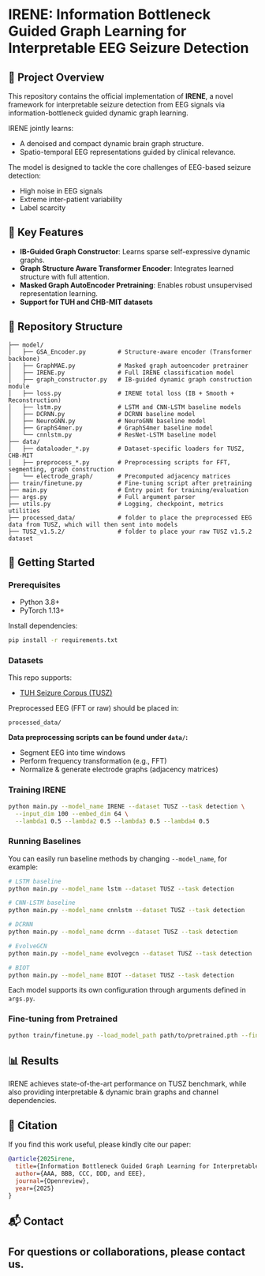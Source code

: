 # IRENE: Information Bottleneck Guided Graph Learning for Interpretable EEG Seizure Detection

## 🧠 Project Overview

This repository contains the official implementation of **IRENE**, a novel framework for interpretable seizure detection from EEG signals via information-bottleneck guided dynamic graph learning.

IRENE jointly learns:

* A denoised and compact dynamic brain graph structure.
* Spatio-temporal EEG representations guided by clinical relevance.

The model is designed to tackle the core challenges of EEG-based seizure detection:

* High noise in EEG signals
* Extreme inter-patient variability
* Label scarcity

## 🧪 Key Features

* **IB-Guided Graph Constructor**: Learns sparse self-expressive dynamic graphs.
* **Graph Structure Aware Transformer Encoder**: Integrates learned structure with full attention.
* **Masked Graph AutoEncoder Pretraining**: Enables robust unsupervised representation learning.
* **Support for TUH and CHB-MIT datasets**

## 📁 Repository Structure

```
├── model/
│   ├── GSA_Encoder.py         # Structure-aware encoder (Transformer backbone)
│   ├── GraphMAE.py            # Masked graph autoencoder pretrainer
│   ├── IRENE.py               # Full IRENE classification model
│   ├── graph_constructor.py   # IB-guided dynamic graph construction module
│   ├── loss.py                # IRENE total loss (IB + Smooth + Reconstruction)
│   ├── lstm.py                # LSTM and CNN-LSTM baseline models
│   ├── DCRNN.py               # DCRNN baseline model
│   ├── NeuroGNN.py            # NeuroGNN baseline model
│   ├── GraphS4mer.py          # GraphS4mer baseline model
│   └── cnnlstm.py             # ResNet-LSTM baseline model
├── data/
│   ├── dataloader_*.py        # Dataset-specific loaders for TUSZ, CHB-MIT
│   ├── preprocess_*.py        # Preprocessing scripts for FFT, segmenting, graph construction
│   └── electrode_graph/       # Precomputed adjacency matrices
├── train/finetune.py          # Fine-tuning script after pretraining
├── main.py                    # Entry point for training/evaluation
├── args.py                    # Full argument parser
├── utils.py                   # Logging, checkpoint, metrics utilities
├── processed_data/            # folder to place the preprocessed EEG data from TUSZ, which will then sent into models
├── TUSZ_v1.5.2/               # folder to place your raw TUSZ v1.5.2 dataset
```

## 🚀 Getting Started

### Prerequisites

* Python 3.8+
* PyTorch 1.13+

Install dependencies:

```bash
pip install -r requirements.txt
```

### Datasets

This repo supports:

* [TUH Seizure Corpus (TUSZ)](https://www.isip.piconepress.com/projects/tuh_eeg/html/downloads.shtml)

Preprocessed EEG (FFT or raw) should be placed in:

```
processed_data/
```

**Data preprocessing scripts can be found under `data/`:**

* Segment EEG into time windows
* Perform frequency transformation (e.g., FFT)
* Normalize & generate electrode graphs (adjacency matrices)

### Training IRENE

```bash
python main.py --model_name IRENE --dataset TUSZ --task detection \
  --input_dim 100 --embed_dim 64 \
  --lambda1 0.5 --lambda2 0.5 --lambda3 0.5 --lambda4 0.5
```

### Running Baselines

You can easily run baseline methods by changing `--model_name`, for example:

```bash
# LSTM baseline
python main.py --model_name lstm --dataset TUSZ --task detection

# CNN-LSTM baseline
python main.py --model_name cnnlstm --dataset TUSZ --task detection

# DCRNN
python main.py --model_name dcrnn --dataset TUSZ --task detection

# EvolveGCN
python main.py --model_name evolvegcn --dataset TUSZ --task detection

# BIOT
python main.py --model_name BIOT --dataset TUSZ --task detection
```

Each model supports its own configuration through arguments defined in `args.py`.

### Fine-tuning from Pretrained

```bash
python train/finetune.py --load_model_path path/to/pretrained.pth --fine_tune
```

## 📊 Results

IRENE achieves state-of-the-art performance on TUSZ benchmark, while also providing interpretable & dynamic brain graphs and channel dependencies.

## 🧩 Citation

If you find this work useful, please kindly cite our paper:

```bibtex
@article{2025irene,
  title={Information Bottleneck Guided Graph Learning for Interpretable EEG Seizure Detection},
  author={AAA, BBB, CCC, DDD, and EEE},
  journal={Openreview},
  year={2025}
}
```


## 📬 Contact

<!-- For questions or collaborations, please contact [Lincan Li](mailto:ll24bb@fsu.edu).-->
For questions or collaborations, please contact us.
---


